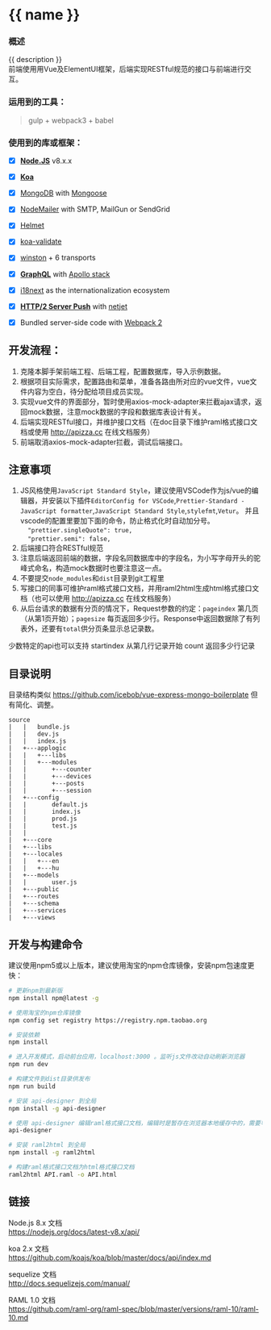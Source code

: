 # {{ name }}
### 概述
{{ description }}  
前端使用用Vue及ElementUI框架，后端实现RESTful规范的接口与前端进行交互。  

### 运用到的工具：
> gulp + webpack3 + babel 
### 使用到的库或框架：
* [x] **[Node.JS](https://nodejs.org)** v8.x.x
* [x] **[Koa](https://github.com/koajs/koa)**
* [x] [MongoDB](https://www.mongodb.com/) with [Mongoose](https://github.com/Automattic/mongoose)
* [x] [NodeMailer](https://github.com/nodemailer/nodemailer) with SMTP, MailGun or SendGrid
* [x] [Helmet](https://github.com/helmetjs/helmet)
* [x] [koa-validate](https://github.com/RocksonZeta/koa-validate)
* [x] [winston](https://github.com/winstonjs/winston) + 6 transports
* [x] **[GraphQL](http://graphql.org/)** with [Apollo stack](http://www.apollostack.com/)
* [x] [i18next](http://i18next.com/) as the internationalization ecosystem
* [x] **[HTTP/2 Server Push](https://en.wikipedia.org/wiki/HTTP/2_Server_Push)** with [netjet](https://github.com/cloudflare/netjet)
* [x] Bundled server-side code with [Webpack 2](https://webpack.github.io/)


## 开发流程：
1. 克隆本脚手架前端工程、后端工程，配置数据库，导入示例数据。
1. 根据项目实际需求，配置路由和菜单，准备各路由所对应的vue文件，vue文件内容为空白，待分配给项目成员实现。
1. 实现vue文件的界面部分，暂时使用axios-mock-adapter来拦截ajax请求，返回mock数据，注意mock数据的字段和数据库表设计有关。
1. 后端实现RESTful接口，并维护接口文档（在doc目录下维护raml格式接口文档或使用 http://apizza.cc 在线文档服务）
1. 前端取消axios-mock-adapter拦截，调试后端接口。

## 注意事项
1. JS风格使用`JavaScript Standard Style`，建议使用VSCode作为js/vue的编辑器，并安装以下插件`EditorConfig for VSCode`,`Prettier-Standard - JavaScript formatter`,`JavaScript Standard Style`,`stylefmt`,`Vetur`。
  并且vscode的配置里要加下面的命令，防止格式化时自动加分号。   
  `  "prettier.singleQuote": true,`  
  `  "prettier.semi": false,`  
1. 后端接口符合RESTful规范
1. 注意后端返回前端的数据，字段名同数据库中的字段名，为小写字母开头的驼峰式命名，构造mock数据时也要注意这一点。
1. 不要提交`node_modules`和`dist`目录到git工程里  
1. 写接口的同事可维护raml格式接口文档，并用raml2html生成html格式接口文档（也可以使用 http://apizza.cc 在线文档服务）
1. 从后台请求的数据有分页的情况下，Request参数的约定：`pageindex` 第几页（从第1页开始）；`pagesize` 每页返回多少行。Response中返回数据除了有列表外，还要有`total`供分页条显示总记录数。

少数特定的api也可以支持
startindex 从第几行记录开始
count 返回多少行记录

## 目录说明
目录结构类似 https://github.com/icebob/vue-express-mongo-boilerplate 但有简化、调整。

```
source
|   |   bundle.js
|   |   dev.js
|   |   index.js
|   +---applogic
|   |   +---libs
|   |   +---modules
|   |       +---counter
|   |       +---devices
|   |       +---posts
|   |       +---session
|   +---config
|   |       default.js
|   |       index.js
|   |       prod.js
|   |       test.js
|   |       
|   +---core
|   +---libs
|   +---locales
|   |   +---en
|   |   +---hu
|   +---models
|   |       user.js
|   +---public
|   +---routes
|   +---schema
|   +---services
|   +---views
```

## 开发与构建命令
建议使用npm5或以上版本，建议使用淘宝的npm仓库镜像，安装npm包速度更快：

``` bash
# 更新npm到最新版   
npm install npm@latest -g

# 使用淘宝的npm仓库镜像   
npm config set registry https://registry.npm.taobao.org

```

``` bash
# 安装依赖   
npm install

# 进入开发模式，启动前台应用，localhost:3000 。监听js文件改动自动刷新浏览器  
npm run dev

# 构建文件到dist目录供发布  
npm run build

```
```bash
# 安装 api-designer 到全局   
npm install -g api-designer

# 使用 api-designer 编辑raml格式接口文档，编辑时是暂存在浏览器本地缓存中的，需要导出或复制到工程根目录下API.raml文件
api-designer

# 安装 raml2html 到全局   
npm install -g raml2html

# 构建raml格式接口文档为html格式接口文档
raml2html API.raml -o API.html

```

## 链接
Node.js 8.x 文档  
https://nodejs.org/docs/latest-v8.x/api/

koa 2.x 文档  
https://github.com/koajs/koa/blob/master/docs/api/index.md

sequelize 文档  
http://docs.sequelizejs.com/manual/

RAML 1.0 文档  
https://github.com/raml-org/raml-spec/blob/master/versions/raml-10/raml-10.md  
